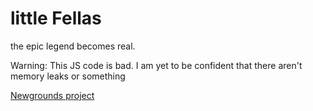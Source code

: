 # little Fellas

the epic legend becomes real.

Warning: This JS code is bad. I am yet to be confident that there aren't memory leaks or something

[Newgrounds project](https://www.newgrounds.com/portal/view/project/1920192)